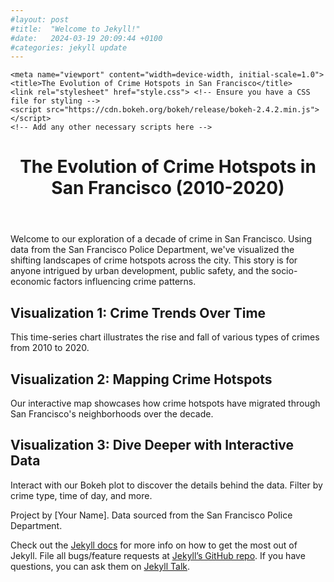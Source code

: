 ```yaml
---
#layout: post
#title:  "Welcome to Jekyll!"
#date:   2024-03-19 20:09:44 +0100
#categories: jekyll update
---
```

<head>
 
    <meta name="viewport" content="width=device-width, initial-scale=1.0">
    <title>The Evolution of Crime Hotspots in San Francisco</title>
    <link rel="stylesheet" href="style.css"> <!-- Ensure you have a CSS file for styling -->
    <script src="https://cdn.bokeh.org/bokeh/release/bokeh-2.4.2.min.js"></script>
    <!-- Add any other necessary scripts here -->
</head>
<body>
    <header>
        <h1>The Evolution of Crime Hotspots in San Francisco (2010-2020)</h1>
    </header>
    <section id="introduction">
        <p>Welcome to our exploration of a decade of crime in San Francisco. Using data from the San Francisco Police Department, we've visualized the shifting landscapes of crime hotspots across the city. This story is for anyone intrigued by urban development, public safety, and the socio-economic factors influencing crime patterns.</p>
    </section>
    <section id="visualization-1">
        <h2>Visualization 1: Crime Trends Over Time</h2>
        <p>This time-series chart illustrates the rise and fall of various types of crimes from 2010 to 2020.</p>
        <!--<img src="time_series_chart.png" alt="Time Series Chart of SF Crime"> -->
        <!-- Replace src with the path to your actual image file -->
    </section>
    <section id="visualization-2">
        <h2>Visualization 2: Mapping Crime Hotspots</h2>
        <p>Our interactive map showcases how crime hotspots have migrated through San Francisco's neighborhoods over the decade.</p>
        <div id="map-visualization">
            <!-- You will embed your map visualization here. This might be an iframe or a div depending on your implementation -->
        </div>
    </section>
    <section id="visualization-3">
        <h2>Visualization 3: Dive Deeper with Interactive Data</h2>
        <p>Interact with our Bokeh plot to discover the details behind the data. Filter by crime type, time of day, and more.</p>
        <div id="bokeh-plot">
            <!-- Your Bokeh plot will go here. Ensure you have the corresponding script to embed the plot. -->
        </div>
    </section>
    <footer>
        <p>Project by [Your Name]. Data sourced from the San Francisco Police Department.</p>
    </footer>
    <script>
        // Here you might include any JavaScript needed to initialize or support your visualizations, especially for the Bokeh plot.
    </script>
</body>

Check out the [Jekyll docs][jekyll-docs] for more info on how to get the most out of Jekyll. File all bugs/feature requests at [Jekyll’s GitHub repo][jekyll-gh]. If you have questions, you can ask them on [Jekyll Talk][jekyll-talk].

[jekyll-docs]: https://jekyllrb.com/docs/home
[jekyll-gh]:   https://github.com/jekyll/jekyll
[jekyll-talk]: https://talk.jekyllrb.com/

